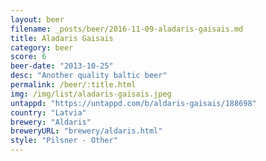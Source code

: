 ```yaml
---
layout: beer
filename: _posts/beer/2016-11-09-aladaris-gaisais.md
title: Aladaris Gaisais
category: beer
score: 6
beer-date: "2013-10-25"
desc: "Another quality baltic beer"
permalink: /beer/:title.html
img: /img/list/aladaris-gaisais.jpeg
untappd: "https://untappd.com/b/aldaris-gaisais/188698"
country: "Latvia"
brewery: "Aldaris"
breweryURL: "brewery/aldaris.html"
style: "Pilsner - Other"
---
```

